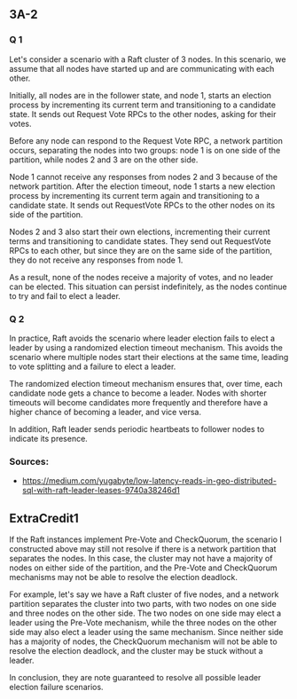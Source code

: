 ## 3A-2
### Q 1
Let's consider a scenario with a Raft cluster of 3 nodes. In this scenario, we assume that all nodes have started up and are communicating with each other.

Initially, all nodes are in the follower state, and node 1, starts an election process by incrementing its current term and transitioning to a candidate state. It sends out Request Vote RPCs to the other nodes, asking for their votes.

Before any node can respond to the Request Vote RPC, a network partition occurs, separating the nodes into two groups: node 1 is on one side of the partition, while nodes 2 and 3 are on the other side.

Node 1 cannot receive any responses from nodes 2 and 3 because of the network partition. After the election timeout, node 1 starts a new election process by incrementing its current term again and transitioning to a candidate state. It sends out RequestVote RPCs to the other nodes on its side of the partition.

Nodes 2 and 3 also start their own elections, incrementing their current terms and transitioning to candidate states. They send out RequestVote RPCs to each other, but since they are on the same side of the partition, they do not receive any responses from node 1.

As a result, none of the nodes receive a majority of votes, and no leader can be elected. This situation can persist indefinitely, as the nodes continue to try and fail to elect a leader.

### Q 2
In practice, Raft avoids the scenario where leader election fails to elect a leader by using a randomized election timeout mechanism. This avoids the scenario where multiple nodes start their elections at the same time, leading to vote splitting and a failure to elect a leader.

The randomized election timeout mechanism ensures that, over time, each candidate node gets a chance to become a leader. Nodes with shorter timeouts will become candidates more frequently and therefore have a higher chance of becoming a leader, and vice versa. 

In addition, Raft leader sends periodic heartbeats to follower nodes to indicate its presence. 

### Sources:
- https://medium.com/yugabyte/low-latency-reads-in-geo-distributed-sql-with-raft-leader-leases-9740a38246d1

## ExtraCredit1
If the Raft instances implement Pre-Vote and CheckQuorum, the scenario I constructed above may still not resolve if there is a network partition that separates the nodes. In this case, the cluster may not have a majority of nodes on either side of the partition, and the Pre-Vote and CheckQuorum mechanisms may not be able to resolve the election deadlock. 

For example, let's say we have a Raft cluster of five nodes, and a network partition separates the cluster into two parts, with two nodes on one side and three nodes on the other side. The two nodes on one side may elect a leader using the Pre-Vote mechanism, while the three nodes on the other side may also elect a leader using the same mechanism. Since neither side has a majority of nodes, the CheckQuorum mechanism will not be able to resolve the election deadlock, and the cluster may be stuck without a leader. 

In conclusion, they are note guaranteed to resolve all possible leader election failure scenarios. 